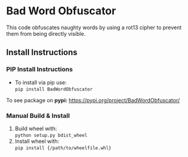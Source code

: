 # Bad Word Obfuscator
 This code obfuscates naughty words by using a rot13 cipher to prevent them from being directly visible.

## Install Instructions

### PIP Install Instructions

* To install via pip use:<br>
    `pip install BadWordObfuscator`

To see package on **pypi:** https://pypi.org/project/BadWordObfuscator/

### Manual Build & Install

1. Build wheel with:<br>
    `python setup.py bdist_wheel`
2. Install wheel with:<br>
    `pip install {/path/to/wheelfile.whl}`